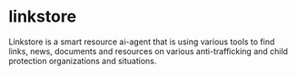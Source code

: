 # linkstore

Linkstore is a smart resource ai-agent that is using various tools to find links, news, documents and resources on various anti-trafficking and child protection organizations and situations.







